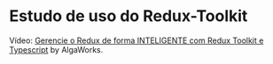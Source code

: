 # Estudo de uso do Redux-Toolkit

Vídeo: [Gerencie o Redux de forma INTELIGENTE com Redux Toolkit e Typescript](https://www.youtube.com/watch?v=mT8nFaFyJnw) by AlgaWorks.

